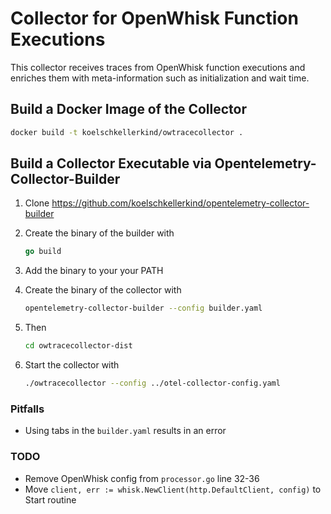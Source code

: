 # Collector for OpenWhisk Function Executions

This collector receives traces from OpenWhisk function executions and enriches them with meta-information such as initialization and wait time.

## Build a Docker Image of the Collector

```bash
docker build -t koelschkellerkind/owtracecollector .
```

## Build a Collector Executable via Opentelemetry-Collector-Builder

1. Clone <https://github.com/koelschkellerkind/opentelemetry-collector-builder>
2. Create the binary of the builder with

    ```go
    go build
    ```

3. Add the binary to your your PATH

4. Create the binary of the collector with

    ```bash
    opentelemetry-collector-builder --config builder.yaml
    ```

5. Then

    ```bash
    cd owtracecollector-dist
    ```

6. Start the collector with

    ```bash
    ./owtracecollector --config ../otel-collector-config.yaml  
    ```

### Pitfalls

* Using tabs in the `builder.yaml` results in an error

### TODO

* Remove OpenWhisk config from `processor.go` line 32-36
* Move `client, err := whisk.NewClient(http.DefaultClient, config)` to Start routine
